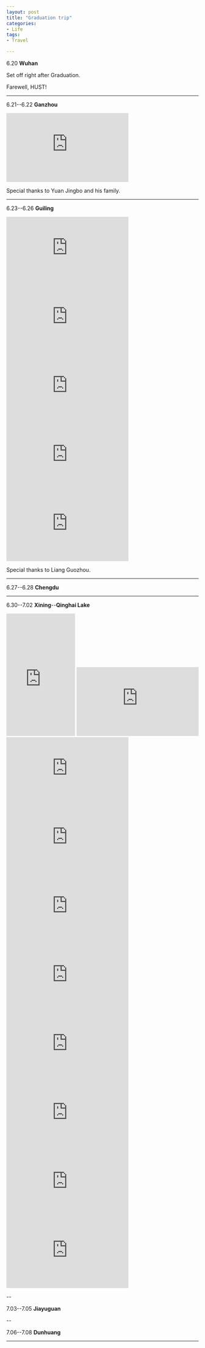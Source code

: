 ```yaml
---
layout: post
title: "Graduation trip"
categories:
- Life
tags:
- Travel

---
```

6.20 **Wuhan**

Set off right after Graduation.

Farewell, HUST!

---

6.21--6.22 **Ganzhou**

<iframe src="https://onedrive.live.com/embed?cid=0769DCB84E94551A&resid=769DCB84E94551A%2165844&authkey=ANiUC2xp8DSjF0k" width="320" height="180" frameborder="0" scrolling="no"></iframe>

Special thanks to Yuan Jingbo and his family.

---

6.23--6.26 **Guiling**

<iframe src="https://onedrive.live.com/embed?cid=0769DCB84E94551A&resid=769DCB84E94551A%2165845&authkey=AMEGbDK0_VJcaKk" width="320" height="180" frameborder="0" scrolling="no"></iframe>

<iframe src="https://onedrive.live.com/embed?cid=0769DCB84E94551A&resid=769DCB84E94551A%2165846&authkey=ABBgQgFk_4xIGug" width="320" height="180" frameborder="0" scrolling="no"></iframe>

<iframe src="https://onedrive.live.com/embed?cid=0769DCB84E94551A&resid=769DCB84E94551A%2165847&authkey=AEQuevghQIgNV6E" width="320" height="180" frameborder="0" scrolling="no"></iframe>

<iframe src="https://onedrive.live.com/embed?cid=0769DCB84E94551A&resid=769DCB84E94551A%2165848&authkey=ALJTILpSfXq3r-k" width="320" height="180" frameborder="0" scrolling="no"></iframe>

<iframe src="https://onedrive.live.com/embed?cid=0769DCB84E94551A&resid=769DCB84E94551A%2165849&authkey=ALQgdZ7RBf_DqE0" width="320" height="180" frameborder="0" scrolling="no"></iframe>

Special thanks to Liang Guozhou.

---

6.27--6.28 **Chengdu**

---

6.30--7.02 **Xining**--**Qinghai Lake**

<iframe src="https://onedrive.live.com/embed?cid=0769DCB84E94551A&resid=769DCB84E94551A%2165853&authkey=AGu7sQ3XPQJIDBg" width="180" height="320" frameborder="0" scrolling="no"></iframe>


<iframe src="https://onedrive.live.com/embed?cid=0769DCB84E94551A&resid=769DCB84E94551A%2165854&authkey=ADxgQKckpbBm05o" width="320" height="180" frameborder="0" scrolling="no"></iframe>

<iframe src="https://onedrive.live.com/embed?cid=0769DCB84E94551A&resid=769DCB84E94551A%2165855&authkey=AMxofSgtu9JJTrU" width="320" height="180" frameborder="0" scrolling="no"></iframe>

<iframe src="https://onedrive.live.com/embed?cid=0769DCB84E94551A&resid=769DCB84E94551A%2165856&authkey=AEEmtZbtYGD99qU" width="320" height="180" frameborder="0" scrolling="no"></iframe>

<iframe src="https://onedrive.live.com/embed?cid=0769DCB84E94551A&resid=769DCB84E94551A%2165857&authkey=ADvjZwUp5nNlzQI" width="320" height="180" frameborder="0" scrolling="no"></iframe>

<iframe src="https://onedrive.live.com/embed?cid=0769DCB84E94551A&resid=769DCB84E94551A%2165858&authkey=AJmVXt74fGLH6us" width="320" height="180" frameborder="0" scrolling="no"></iframe>

<iframe src="https://onedrive.live.com/embed?cid=0769DCB84E94551A&resid=769DCB84E94551A%2165860&authkey=AIGrqB-Bq6al-dU" width="320" height="180" frameborder="0" scrolling="no"></iframe>

<iframe src="https://onedrive.live.com/embed?cid=0769DCB84E94551A&resid=769DCB84E94551A%2165859&authkey=AELTT2a1Goi68zE" width="320" height="180" frameborder="0" scrolling="no"></iframe>

<iframe src="https://onedrive.live.com/embed?cid=0769DCB84E94551A&resid=769DCB84E94551A%2165862&authkey=AJcUbr0sJQw5A6w" width="320" height="180" frameborder="0" scrolling="no"></iframe>

<iframe src="https://onedrive.live.com/embed?cid=0769DCB84E94551A&resid=769DCB84E94551A%2165861&authkey=AKr9DlSfB2NbQ1k" width="320" height="180" frameborder="0" scrolling="no"></iframe>

--

7.03--7.05 **Jiayuguan**

--

7.06--7.08 **Dunhuang**



---
